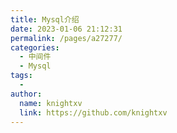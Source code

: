 ```yaml
---
title: Mysql介绍
date: 2023-01-06 21:12:31
permalink: /pages/a27277/
categories:
  - 中间件
  - Mysql
tags:
  - 
author: 
  name: knightxv
  link: https://github.com/knightxv
---
```

